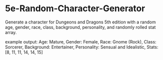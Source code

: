 # 5e-Random-Character-Generator
Generate a character for Dungeons and Dragons 5th edition with a random age, gender, race, class, background, personality, and randomly rolled stat array.

example output:
Age:         Mature,
Gender:      Female,
Race:        Gnome (Rock),
Class:       Sorcerer,
Background:  Entertainer,
Personality: Sensual and Idealistic,
Stats:       [8, 11, 11, 14, 14, 15]
